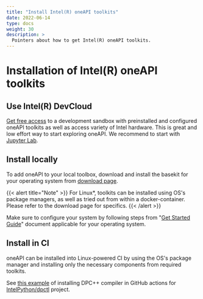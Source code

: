 ```yaml
---
title: "Install Intel(R) oneAPI toolkits"
date: 2022-06-14
type: docs
weight: 30
description: >
  Pointers about how to get Intel(R) oneAPI toolkits.
---
```


# Installation of Intel(R) oneAPI toolkits

## Use Intel(R) DevCloud

[Get free access][intel-devcloud] to a development sandbox with preinstalled and configured
oneAPI toolkits as well as access variety of Intel hardware. This is great and low effort way
to start exploring oneAPI. We recommend to start with [Jupyter Lab][dev-cloud-jupyter-lab].

## Install locally

To add oneAPI to your local toolbox, download and install the basekit for your operating system from [download page][get-basekit].

{{< alert title="Note" >}}
For Linux*, toolkits can be installed using OS's package managers, as well as tried out from within a docker-container. Please refer
to the download page for specifics.
{{< /alert >}}

Make sure to configure your system by following steps from "[Get Started Guide][get-started]"
document applicable for your operating system.

## Install in CI

oneAPI can be installed into Linux-powered CI by using the OS's package manager and installing
only the necessary components from required toolkits.

See [this example][install-dpcpp-in-github] of installing DPC++ compiler in GitHub actions
for [IntelPython/dpctl][dpctl] project.


[intel-devcloud]: https://devcloud.intel.com/oneapi/
[dev-cloud-jupyter-lab]: https://jupyter.oneapi.devcloud.intel.com/hub/login?next=/lab/tree/Welcome.ipynb?reset
[get-basekit]: https://www.intel.com/content/www/us/en/developer/tools/oneapi/base-toolkit-download.html
[get-started]: https://www.intel.com/content/www/us/en/developer/tools/oneapi/base-toolkit.html#gs.3mwueb
[install-dpcpp-in-github]: https://github.com/IntelPython/dpctl/blob/1f8e4b35c3d623bd7e0d84dad32f421aef34ac0f/.github/workflows/generate-docs.yml#L18-L29
[dpctl]: https://github.com/IntelPython/dpctl
